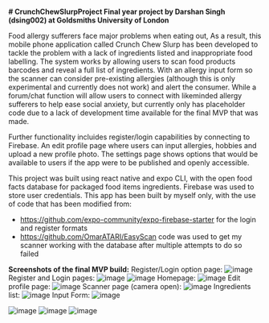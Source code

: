 **# CrunchChewSlurpProject
Final year project by Darshan Singh (dsing002) at Goldsmiths University of London**

Food allergy sufferers face major problems when eating out, As a result, this mobile phone application called Crunch Chew Slurp has been developed to tackle the problem with a lack of ingredients listed and inappropriate food labelling. The system works by allowing users to scan food products barcodes and reveal a full list of ingredients. With an allergy input form so the scanner can consider pre-existing allergies (although this is only experimental and currently does not work) and alert the consumer. While a forum/chat function will allow users to connect with likeminded allergy sufferers to help ease social anxiety, but currently only has placeholder code due to a lack of development time available for the final MVP that was made.

Further functionality incluides register/login capabilities by connecting to Firebase. An edit profile page where users can input allergies, hobbies and upload a new profile photo. The settings page shows options that would be available to users if the app were to be published and openly accessible.

This project was built using react native and expo CLI, with the open food facts database for packaged food items ingredients. Firebase was used to store user credentials. This app has been built by myself only, with the use of code that has been modified from:
- https://github.com/expo-community/expo-firebase-starter for the login and register formats
- https://github.com/OmarATARI/EasyScan code was used to get my scanner working with the database after multiple attempts to do so failed

**Screenshots of the final MVP build:**
Register/Login option page:
![image](https://user-images.githubusercontent.com/83166765/117047603-fadc8900-ad09-11eb-8b35-9134d755932c.png)
Register and Login pages:
![image](https://user-images.githubusercontent.com/83166765/117047618-ffa13d00-ad09-11eb-976e-7f57e63ab5cf.png)
![image](https://user-images.githubusercontent.com/83166765/117047621-016b0080-ad0a-11eb-91ff-7a1fb20e35a7.png)
Homepage:
![image](https://user-images.githubusercontent.com/83166765/117047628-0465f100-ad0a-11eb-82cb-67a3310abaad.png)
Edit profile page:
![image](https://user-images.githubusercontent.com/83166765/117047635-06c84b00-ad0a-11eb-860a-52ba747597c6.png)
Scanner page (camera open):
![image](https://user-images.githubusercontent.com/83166765/117047643-092aa500-ad0a-11eb-967b-95eba8002cb8.png)
Ingredients list:
![image](https://user-images.githubusercontent.com/83166765/117047661-0cbe2c00-ad0a-11eb-85d6-63fa7222eec3.png)
Input Form:
![image](https://user-images.githubusercontent.com/83166765/117047673-0fb91c80-ad0a-11eb-8ef0-8191fe4e43aa.png)

![image](https://user-images.githubusercontent.com/83166765/117047679-121b7680-ad0a-11eb-9ee9-ebad65a18d83.png)
![image](https://user-images.githubusercontent.com/83166765/117047691-147dd080-ad0a-11eb-8f90-89a554b91e84.png)
![image](https://user-images.githubusercontent.com/83166765/117047709-1778c100-ad0a-11eb-88b8-c2997cdefb36.png)
